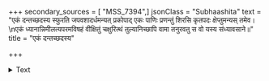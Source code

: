 +++
secondary_sources = [ "MSS_7394",]
jsonClass = "Subhaashita"
text = "एकं दन्तच्छदस्य स्फुरति जपवशादर्धमन्यत् प्रकोपाद् एकः पाणिः प्रणन्तुं शिरसि कृतपदः क्षेप्तुमन्यस् तमेव।  \nएकं ध्यानान्निमीलत्यपरमविषहं वीक्षितुं चक्षुरित्थं तुल्यानिच्छापि वामा तनुरवतु स वो यस्य संध्यावसाने॥"
title = "एकं दन्तच्छदस्य"

+++

<details><summary>Text</summary>

एकं दन्तच्छदस्य स्फुरति जपवशादर्धमन्यत् प्रकोपाद् एकः पाणिः प्रणन्तुं शिरसि कृतपदः क्षेप्तुमन्यस् तमेव।  
एकं ध्यानान्निमीलत्यपरमविषहं वीक्षितुं चक्षुरित्थं तुल्यानिच्छापि वामा तनुरवतु स वो यस्य संध्यावसाने॥
</details>
